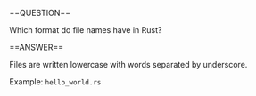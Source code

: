 ==QUESTION==

Which format do file names have in Rust?

==ANSWER==

Files are written lowercase with words separated by underscore.

Example: `hello_world.rs`
